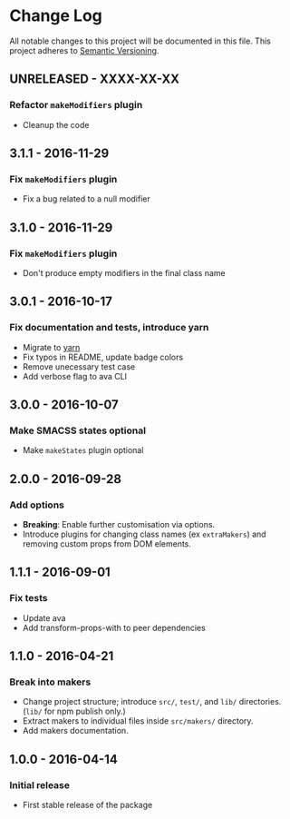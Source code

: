 # Change Log
All notable changes to this project will be documented in this file.
This project adheres to [Semantic Versioning](http://semver.org/spec/v2.0.0.html).

## UNRELEASED - XXXX-XX-XX
### Refactor `makeModifiers` plugin
- Cleanup the code

## 3.1.1 - 2016-11-29
### Fix `makeModifiers` plugin
- Fix a bug related to a null modifier

## 3.1.0 - 2016-11-29
### Fix `makeModifiers` plugin
- Don't produce empty modifiers in the final class name

## 3.0.1 - 2016-10-17
### Fix documentation and tests, introduce yarn
- Migrate to [yarn](https://github.com/yarnpkg/yarn)
- Fix typos in README, update badge colors
- Remove unecessary test case
- Add verbose flag to ava CLI

## 3.0.0 - 2016-10-07
### Make SMACSS states optional
- Make `makeStates` plugin optional

## 2.0.0 - 2016-09-28
### Add options
- **Breaking**: Enable further customisation via options.
- Introduce plugins for changing class names (ex `extraMakers`) and removing custom props from DOM elements.

## 1.1.1 - 2016-09-01
### Fix tests
- Update ava
- Add transform-props-with to peer dependencies

## 1.1.0 - 2016-04-21
### Break into makers
- Change project structure; introduce `src/`, `test/`, and `lib/` directories. (`lib/` for npm publish only.)
- Extract makers to individual files inside `src/makers/` directory.
- Add makers documentation.

## 1.0.0 - 2016-04-14
### Initial release
- First stable release of the package
